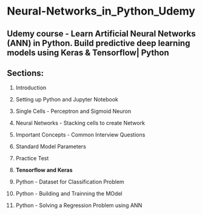 # Neural-Networks_in_Python_Udemy
Udemy course - Learn Artificial Neural Networks (ANN) in Python. Build predictive deep learning models using Keras &amp; Tensorflow| Python
---
## Sections: 

1. Introduction

2. Setting up Python and Jupyter Notebook

3. Single Cells - Perceptron and Sigmoid Neuron

4. Neural Networks - Stacking cells to create Network

5. Important Concepts - Common Interview Questions

6. Standard Model Parameters

7. Practice Test

8. __Tensorflow and Keras__

9. Python - Dataset for Classification Problem

10. Python - Building and Trainning the MOdel

11. Python - Solving a Regression Problem using ANN